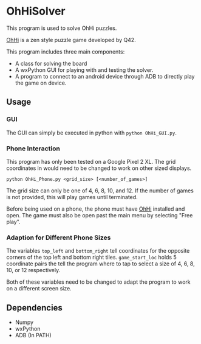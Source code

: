 # OhHiSolver

This program is used to solve OhHi puzzles.

[OhHi](https://play.google.com/store/apps/details?id=com.q42.ohhi&hl=en_US) is a zen style puzzle game developed by Q42.

This program includes three main components:

 * A class for solving the board
 * A wxPython GUI for playing with and testing the solver.
 * A program to connect to an android device through ADB to directly play the game on device.

## Usage

### GUI
The GUI can simply be executed in python with `python OhHi_GUI.py`.

### Phone Interaction
This program has only been tested on a Google Pixel 2 XL. The grid coordinates in would need to be changed to work on other sized displays.

```
python OhHi_Phone.py <grid_size> [<number_of_games>]
```
The grid size can only be one of 4, 6, 8, 10, and 12. If the number of games is not provided, this will play games until terminated.

Before being used on a phone, the phone must have [OhHi](https://play.google.com/store/apps/details?id=com.q42.ohhi&hl=en_US) installed and open. The game must also be open past the main menu by selecting "Free play".

### Adaption for Different Phone Sizes

The variables `top_left` and `bottom_right` tell coordinates for the opposite corners of the top left and bottom right tiles.
`game_start_loc` holds 5 coordinate pairs the tell the program where to tap to select a size of 4, 6, 8, 10, or 12 respectively.

Both of these variables need to be changed to adapt the program to work on a different screen size.


## Dependencies

 * Numpy
 * wxPython
 * ADB (In PATH)
